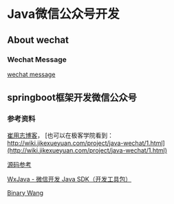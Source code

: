 # Java微信公众号开发

## About wechat

### Wechat Message

[wechat message](https://developers.weixin.qq.com/doc/offiaccount/en/Message_Management/Receiving_standard_messages.html)

## springboot框架开发微信公众号

### 参考资料

[崔用志博客](http://www.cuiyongzhi.com/tags-1.html)， [也可以在极客学院看到：http://wiki.jikexueyuan.com/project/java-wechat/1.html](http://wiki.jikexueyuan.com/project/java-wechat/1.html)

[源码参考](https://github.com/cyzh/wechat)

[WxJava - 微信开发 Java SDK（开发工具包）](https://github.com/Wechat-Group/WxJava.git) 

[Binary Wang](https://github.com/binarywang)